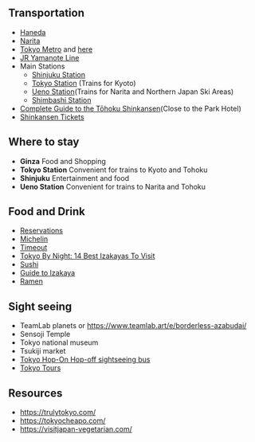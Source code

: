 
## Transportation

- [Haneda](https://tokyocheapo.com/travel/transport/cheapest-transport-haneda-airport/)
- [Narita](https://www.japan-guide.com/e/e6402.html)
- [Tokyo Metro](https://www.tokyometro.jp/en/index.html) and [here](https://www.greenandturquoise.com/tokyo-subway-your-essential-guide-to-tokyos-public-transport/#:~:text=Trains%20and%20subways%20in%20Tokyo,morning%20and%20late%20at%20night.)
- [JR Yamanote Line](https://www.japan-guide.com/e/e2370.html)
- Main Stations
	- [Shinjuku Station](https://www.shinjukustation.com/)
	- [Tokyo Station](http://www.tokyostationcity.com/en/) (Trains for Kyoto)
	- [Ueno Station](https://www.uenostation.com/)(Trains for Narita and Northern Japan Ski Areas)
	- [Shimbashi Station](https://www.jrailpass.com/blog/shimbashi-station)
- [Complete Guide to the Tōhoku Shinkansen](https://tokyocheapo.com/travel/transport/tohoku-shinkansen-guide/)(Close to the Park Hotel)
- [Shinkansen Tickets](https://tokyocheapo.com/travel/where-to-buy-shinkansen-tickets-online-machines/)
## Where to stay

- **Ginza** Food and Shopping
- **Tokyo Station** Convenient for trains to Kyoto and Tohoku
- **Shinjuku** Entertainment and food
- **Ueno Station** Convenient for trains to Narita and Tohoku

## Food and Drink

- [Reservations](https://www.tablecheck.com/en/japan)
- [Michelin](https://guide.michelin.com/en/jp/tokyo-region/tokyo/restaurants)
- [Timeout](https://www.timeout.com/tokyo/food-drink)
- [Tokyo By Night: 14 Best Izakayas To Visit](https://www.msn.com/en-us/travel/tripideas/tokyo-by-night-14-best-izakayas-to-visit/ar-AA19eZyB)
- [Sushi](https://tokyocheapo.com/food-and-drink/sushi/best-affordable-tokyo-sushi-restaurants/)
- [Guide to Izakaya](https://tokyocheapo.com/food-and-drink/drinking/beginners-guide-japanese-izakaya/)
- [Ramen](https://tokyocheapo.com/food-and-drink/ramen/what-is-ramen-infographic/)
## Sight seeing

- TeamLab planets or https://www.teamlab.art/e/borderless-azabudai/
- Sensoji Temple
- Tokyo national museum
- Tsukiji market
- [Tokyo Hop-On Hop-off sightseeing bus](https://www.klook.com/activity/87165-sky-hop-on-hop-off-bus-tokyo/?mibextid=Zxz2cZ)
- [Tokyo Tours](https://www.viator.com/Tokyo/d334-ttd)
## Resources

- <https://trulytokyo.com/>
- <https://tokyocheapo.com/>
- <https://visitjapan-vegetarian.com/>
